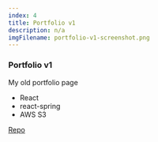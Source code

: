 ```yaml
---
index: 4
title: Portfolio v1
description: n/a
imgFilename: portfolio-v1-screenshot.png
---
```

### Portfolio v1

My old portfolio page

* React 
* react-spring
* AWS S3

[Repo](https://github.com/vic2019/portfolio-site)